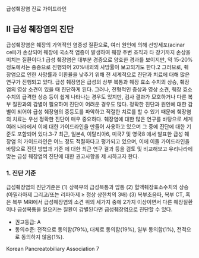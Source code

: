 급성췌장염 진료 가이드라인

## II 급성 췌장염의 진단

급성췌장염은 췌장의 가역적인 염증성 질환으로, 여러 원인에 의해 선방세포(acinar cell)가 손상되어 췌장에 국소적 염증이 발생하여 췌장 주변 조직과 타 장기까지 손상을 미치는 질환이다.1 급성 췌장염은 대부분 경증으로 양호한 경과를 보이지만, 약 15-20%정도에서는 중증으로 진행되어 20%내외의 사망률이 보고되기도 한다.2 그러므로, 췌장염으로 인한 사망률과 이환율을 낮추기 위해 전 세계적으로 진단과 치료에 대해 많은 연구가 진행되고 있다. 급성 췌장염은 급성의 상부 복통과 췌장 효소 수치의 상승, 췌장염의 영상 소견이 있을 때 진단하게 된다. 그러나, 전형적인 증상과 영상 소견, 췌장 효소 수치의 급격한 상승 등이 쉽게 나타나는 경우도 있지만, 검사 결과가 모호하거나 다른 복부 질환과의 감별이 필요하여 진단이 어려운 경우도 많다. 정확한 진단과 원인에 대한 감별이 되어야 급성 췌장염의 중등도를 파악하고 적절한 치료를 할 수 있기 때문에 췌장염의 치료는 우선 정확한 진단이 매우 중요하다.
췌장염에 대한 많은 연구를 바탕으로 세계 여러 나라에서 이에 대한 가이드라인을 만들어 사용하고 있으며 그 중에 진단에 대한 기준도 포함되어 있다.3-7 최근, 일본4, 이탈리아6, 미국7 및 영국8 에서 발표한 급성 췌장염 의 가이드라인은 어느 정도 적절하다고 평가되고 있으며, 이에 이들 가이드라인을 바탕으로 진단 방법과 기준 에 대한 최근 연구 결과 등을 검토 및 비교해보고 우리나라에 맞는 급성 췌장염의 진단에 대한 권고사항을 제 시하고자 한다.

### 1. 진단 기준

급성췌장염의 진단기준은
(1) 상복부의 급성복통과 압통
(2) 혈액췌장효소수치의 상승 (아밀라아제 그리고/또는 리파아제 ≥ 정상 상한치의 3배)
(3) 복부초음파, 복부 CT, 혹은 복부 MRI에서 급성췌장염의 소견
위의 세가지 중에 2가지 이상이면서 다른 췌장질환이나 급성복통을 일으키는 질환이 감별된다면 급성췌장염으로 진단할 수 있다.
- 권고등급: A
- 동의수준: 전적으로 동의함(79%), 대체로 동의함(19%), 일부 동의함(1%), 전적으로 동의하지 않음(1%).

Korean Pancreatobiliary Association <PAGE>7